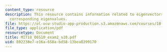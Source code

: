 ```yaml
---
content_type: resource
description: This resource contains information related to eigenvectors and their
  corresponding eigenvalues.
file: https://ol-ocw-studio-app-production.s3.amazonaws.com/courses/18-06-linear-algebra-spring-2010/892238e7e16a658abd5813bea8399170_MIT18_06S10_exam2_s10.pdf
file_type: application/pdf
resourcetype: Document
title: MIT18_06S10_exam2_s10.pdf
uid: 892238e7-e16a-658a-bd58-13bea8399170
---
```

